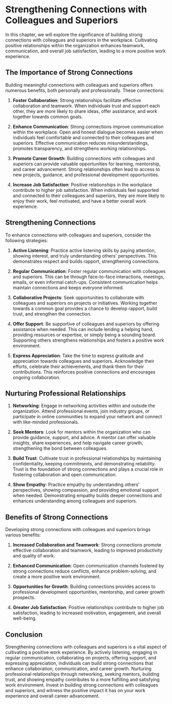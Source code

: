 # Strengthening Connections with Colleagues and Superiors

In this chapter, we will explore the significance of building strong connections with colleagues and superiors in the workplace. Cultivating positive relationships within the organization enhances teamwork, communication, and overall job satisfaction, leading to a more positive work experience.

## The Importance of Strong Connections

Building meaningful connections with colleagues and superiors offers numerous benefits, both personally and professionally. These connections:

1. **Foster Collaboration**: Strong relationships facilitate effective collaboration and teamwork. When individuals trust and support each other, they are more likely to share ideas, offer assistance, and work together towards common goals.
    
2. **Enhance Communication**: Strong connections improve communication within the workplace. Open and honest dialogue becomes easier when individuals feel comfortable and connected to their colleagues and superiors. Effective communication reduces misunderstandings, promotes transparency, and strengthens working relationships.
    
3. **Promote Career Growth**: Building connections with colleagues and superiors can provide valuable opportunities for learning, mentorship, and career advancement. Strong relationships often lead to access to new projects, guidance, and professional development opportunities.
    
4. **Increase Job Satisfaction**: Positive relationships in the workplace contribute to higher job satisfaction. When individuals feel supported and connected to their colleagues and superiors, they are more likely to enjoy their work, feel motivated, and have a better overall work experience.
    

## Strengthening Connections

To enhance connections with colleagues and superiors, consider the following strategies:

1. **Active Listening**: Practice active listening skills by paying attention, showing interest, and truly understanding others' perspectives. This demonstrates respect and builds rapport, strengthening connections.
    
2. **Regular Communication**: Foster regular communication with colleagues and superiors. This can be through face-to-face interactions, meetings, emails, or even informal catch-ups. Consistent communication helps maintain connections and keeps everyone informed.
    
3. **Collaborative Projects**: Seek opportunities to collaborate with colleagues and superiors on projects or initiatives. Working together towards a common goal provides a chance to develop rapport, build trust, and strengthen the connection.
    
4. **Offer Support**: Be supportive of colleagues and superiors by offering assistance when needed. This can include lending a helping hand, providing resources or expertise, or simply being a sounding board. Supporting others strengthens relationships and fosters a positive work environment.
    
5. **Express Appreciation**: Take the time to express gratitude and appreciation towards colleagues and superiors. Acknowledge their efforts, celebrate their achievements, and thank them for their contributions. This reinforces positive connections and encourages ongoing collaboration.
    

## Nurturing Professional Relationships

1. **Networking**: Engage in networking activities within and outside the organization. Attend professional events, join industry groups, or participate in online communities to expand your network and connect with like-minded professionals.
    
2. **Seek Mentors**: Look for mentors within the organization who can provide guidance, support, and advice. A mentor can offer valuable insights, share experiences, and help navigate career growth, strengthening the bond between colleagues.
    
3. **Build Trust**: Cultivate trust in professional relationships by maintaining confidentiality, keeping commitments, and demonstrating reliability. Trust is the foundation of strong connections and plays a crucial role in fostering collaboration and open communication.
    
4. **Show Empathy**: Practice empathy by understanding others' perspectives, showing compassion, and providing emotional support when needed. Demonstrating empathy builds deeper connections and enhances understanding among colleagues and superiors.
    

## Benefits of Strong Connections

Developing strong connections with colleagues and superiors brings various benefits:

1. **Increased Collaboration and Teamwork**: Strong connections promote effective collaboration and teamwork, leading to improved productivity and quality of work.
    
2. **Enhanced Communication**: Open communication channels fostered by strong connections reduce conflicts, enhance problem-solving, and create a more positive work environment.
    
3. **Opportunities for Growth**: Building connections provides access to professional development opportunities, mentorship, and career growth prospects.
    
4. **Greater Job Satisfaction**: Positive relationships contribute to higher job satisfaction, leading to increased motivation, engagement, and overall well-being.
    

## Conclusion

Strengthening connections with colleagues and superiors is a vital aspect of cultivating a positive work experience. By actively listening, engaging in regular communication, collaborating on projects, offering support, and expressing appreciation, individuals can build strong connections that enhance collaboration, communication, and career growth. Nurturing professional relationships through networking, seeking mentors, building trust, and showing empathy contributes to a more fulfilling and satisfying work environment. Invest in building strong connections with colleagues and superiors, and witness the positive impact it has on your work experience and overall career advancement.
